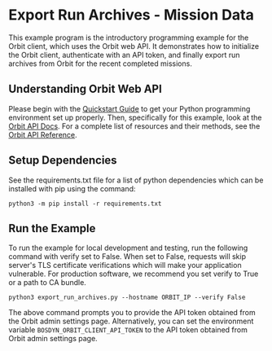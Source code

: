 <!--
Copyright (c) 2023 Boston Dynamics, Inc.  All rights reserved.

Downloading, reproducing, distributing or otherwise using the SDK Software
is subject to the terms and conditions of the Boston Dynamics Software
Development Kit License (20191101-BDSDK-SL).
-->

# Export Run Archives - Mission Data

This example program is the introductory programming example for the Orbit client, which uses the Orbit web API. It demonstrates how to initialize the Orbit client, authenticate with an API token, and finally export run archives from Orbit for the recent completed missions.

## Understanding Orbit Web API

Please begin with the [Quickstart Guide](../../../../docs/python/quickstart.md) to get your Python programming environment set up properly. Then, specifically for this example, look at the [Orbit API Docs](../../../../docs/concepts/about_orbit.md). For a complete list of resources and their methods, see the <a href="../../../../docs/orbit/docs.html">Orbit API Reference</a>.

## Setup Dependencies

See the requirements.txt file for a list of python dependencies which can be installed with pip using the command:

```
python3 -m pip install -r requirements.txt
```

## Run the Example

To run the example for local development and testing, run the following command with verify set to False. When set to False, requests will skip server's TLS certificate verifications which will make your application vulnerable. For production software, we recommend you set verify to True or a path to CA bundle.

```
python3 export_run_archives.py --hostname ORBIT_IP --verify False
```

The above command prompts you to provide the API token obtained from the Orbit admin settings page. Alternatively, you can set the environment variable `BOSDYN_ORBIT_CLIENT_API_TOKEN` to the API token obtained from Orbit admin settings page.

